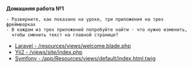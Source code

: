 **Домашняя работа №1**
```
- Разверните, как показано на уроке, три приложения на трех фреймворках
- В каждом из трех приложений попробуйте найти - что нужно изменить, 
  чтобы сменить текст на главной странице?
```
* [Laravel - /resources/views/welcome.blade.php](https://github.com/skiphog/profit-laravel/blob/master/resources/views/welcome.blade.php)
* [Yii2 - /views/site/index.php](https://github.com/skiphog/profit-yii2/blob/master/views/site/index.php)
* [Symfony - /app/Resources/views/default/index.html.twig](https://github.com/skiphog/profit-symfony/blob/master/app/Resources/views/default/index.html.twig)
